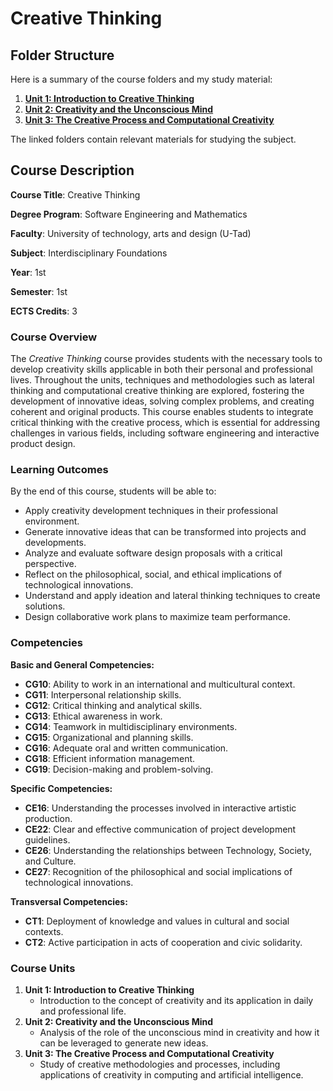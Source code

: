 # Creative Thinking 

## **Folder Structure**

Here is a summary of the course folders and my study material:

1. [**Unit 1: Introduction to Creative Thinking**](Unit_1/)
2. [**Unit 2: Creativity and the Unconscious Mind**](Unit_2/)
3. [**Unit 3: The Creative Process and Computational Creativity**](Unit_3/)

The linked folders contain relevant materials for studying the subject. 

## **Course Description**

**Course Title**: Creative Thinking

**Degree Program**: Software Engineering and Mathematics

**Faculty**: University of technology, arts and design (U-Tad)

**Subject**: Interdisciplinary Foundations

**Year**: 1st

**Semester**: 1st

**ECTS Credits**: 3

### **Course Overview**

The *Creative Thinking* course provides students with the necessary tools to develop creativity skills applicable in both their personal and professional lives. Throughout the units, techniques and methodologies such as lateral thinking and computational creative thinking are explored, fostering the development of innovative ideas, solving complex problems, and creating coherent and original products. This course enables students to integrate critical thinking with the creative process, which is essential for addressing challenges in various fields, including software engineering and interactive product design.

### **Learning Outcomes**

By the end of this course, students will be able to:

- Apply creativity development techniques in their professional environment.
- Generate innovative ideas that can be transformed into projects and developments.
- Analyze and evaluate software design proposals with a critical perspective.
- Reflect on the philosophical, social, and ethical implications of technological innovations.
- Understand and apply ideation and lateral thinking techniques to create solutions.
- Design collaborative work plans to maximize team performance.

### **Competencies**

**Basic and General Competencies:**

- **CG10**: Ability to work in an international and multicultural context.
- **CG11**: Interpersonal relationship skills.
- **CG12**: Critical thinking and analytical skills.
- **CG13**: Ethical awareness in work.
- **CG14**: Teamwork in multidisciplinary environments.
- **CG15**: Organizational and planning skills.
- **CG16**: Adequate oral and written communication.
- **CG18**: Efficient information management.
- **CG19**: Decision-making and problem-solving.

**Specific Competencies:**

- **CE16**: Understanding the processes involved in interactive artistic production.
- **CE22**: Clear and effective communication of project development guidelines.
- **CE26**: Understanding the relationships between Technology, Society, and Culture.
- **CE27**: Recognition of the philosophical and social implications of technological innovations.

**Transversal Competencies:**

- **CT1**: Deployment of knowledge and values in cultural and social contexts.
- **CT2**: Active participation in acts of cooperation and civic solidarity.

### **Course Units**

1. **Unit 1: Introduction to Creative Thinking**
    - Introduction to the concept of creativity and its application in daily and professional life.
2. **Unit 2: Creativity and the Unconscious Mind**
    - Analysis of the role of the unconscious mind in creativity and how it can be leveraged to generate new ideas.
3. **Unit 3: The Creative Process and Computational Creativity**
    - Study of creative methodologies and processes, including applications of creativity in computing and artificial intelligence.
